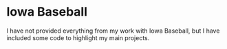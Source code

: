 # Iowa Baseball

I have not provided everything from my work with Iowa Baseball, but I have included some code to highlight my main projects.

